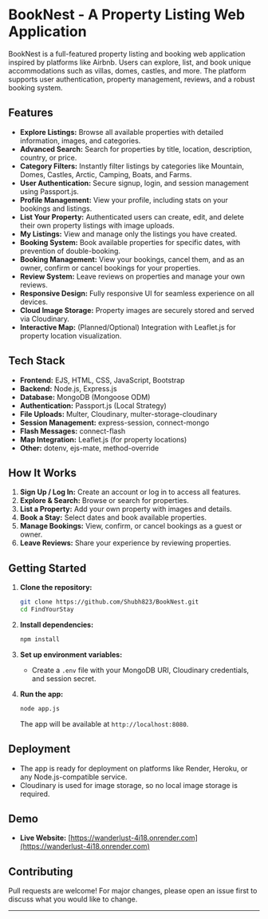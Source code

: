 # BookNest - A Property Listing Web Application

BookNest is a full-featured property listing and booking web application inspired by platforms like Airbnb. Users can explore, list, and book unique accommodations such as villas, domes, castles, and more. The platform supports user authentication, property management, reviews, and a robust booking system.

## Features

- **Explore Listings:** Browse all available properties with detailed information, images, and categories.
- **Advanced Search:** Search for properties by title, location, description, country, or price.
- **Category Filters:** Instantly filter listings by categories like Mountain, Domes, Castles, Arctic, Camping, Boats, and Farms.
- **User Authentication:** Secure signup, login, and session management using Passport.js.
- **Profile Management:** View your profile, including stats on your bookings and listings.
- **List Your Property:** Authenticated users can create, edit, and delete their own property listings with image uploads.
- **My Listings:** View and manage only the listings you have created.
- **Booking System:** Book available properties for specific dates, with prevention of double-booking.
- **Booking Management:** View your bookings, cancel them, and as an owner, confirm or cancel bookings for your properties.
- **Review System:** Leave reviews on properties and manage your own reviews.
- **Responsive Design:** Fully responsive UI for seamless experience on all devices.
- **Cloud Image Storage:** Property images are securely stored and served via Cloudinary.
- **Interactive Map:** (Planned/Optional) Integration with Leaflet.js for property location visualization.

## Tech Stack

- **Frontend:** EJS, HTML, CSS, JavaScript, Bootstrap
- **Backend:** Node.js, Express.js
- **Database:** MongoDB (Mongoose ODM)
- **Authentication:** Passport.js (Local Strategy)
- **File Uploads:** Multer, Cloudinary, multer-storage-cloudinary
- **Session Management:** express-session, connect-mongo
- **Flash Messages:** connect-flash
- **Map Integration:** Leaflet.js (for property locations)
- **Other:** dotenv, ejs-mate, method-override


## How It Works

1. **Sign Up / Log In:** Create an account or log in to access all features.
2. **Explore & Search:** Browse or search for properties.
3. **List a Property:** Add your own property with images and details.
4. **Book a Stay:** Select dates and book available properties.
5. **Manage Bookings:** View, confirm, or cancel bookings as a guest or owner.
6. **Leave Reviews:** Share your experience by reviewing properties.

## Getting Started

1. **Clone the repository:**
   ```bash
   git clone https://github.com/Shubh823/BookNest.git
   cd FindYourStay
   ```

2. **Install dependencies:**
   ```bash
   npm install
   ```

3. **Set up environment variables:**
   - Create a `.env` file with your MongoDB URI, Cloudinary credentials, and session secret.

4. **Run the app:**
   ```bash
   node app.js
   ```
   The app will be available at `http://localhost:8080`.

## Deployment

- The app is ready for deployment on platforms like Render, Heroku, or any Node.js-compatible service.
- Cloudinary is used for image storage, so no local image storage is required.

## Demo

- **Live Website:** [https://wanderlust-4i18.onrender.com](https://wanderlust-4i18.onrender.com)


## Contributing

Pull requests are welcome! For major changes, please open an issue first to discuss what you would like to change.

---

